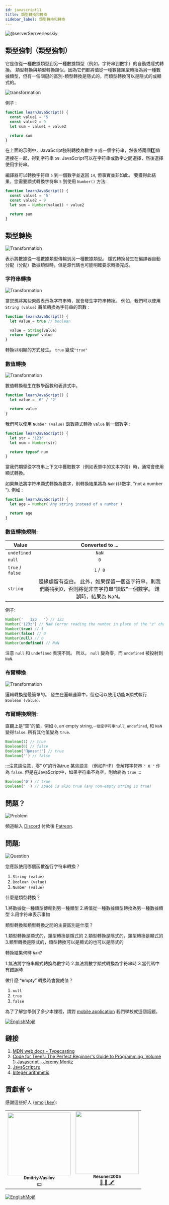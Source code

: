 ```yaml
---
id: javascript11
title: 類型轉換和轉換
sidebar_label: 類型轉換和轉換
---
```


![@serverSerrverlesskiy](/img/javascript/headers/09.jpg)

## 類型強制（類型強制）

它是值從一種數據類型到另一種數據類型（例如，字符串到數字）的自動或隱式轉換。 類型轉換與類型轉換類似，因為它們都將值從一種數據類型轉換為另一種數據類型，但有一個關鍵的區別-類型轉換是隱式的，而類型轉換可以是隱式的或顯式的。

![transformation](https://media.giphy.com/media/xT4uQr9H3EDL7Ha2hq/giphy.gif)

例子 :

```jsx live
function learnJavaScript() {
  const value1 = '5'
  const value2 = 9
  let sum = value1 + value2

  return sum
}
```

在上面的示例中，JavaScript強制轉換為數字 `9` 成一個字符串，然後將兩個2️⃣值連接在一起，得到字符串 `59`. JavaScript可以在字符串或數字之間選擇，然後選擇使用字符串。

編譯器可以轉換字符串 `5` 到一個數字並返回 `14`, 但事實並非如此。 要獲得此結果，您需要顯式轉換字符串 `5` 到使用 `Number()`  方法:

```jsx live
function learnJavaScript() {
  const value1 = '5'
  const value2 = 9
  let sum = Number(value1) + value2

  return sum
}
```

## 類型轉換

![Transformation](https://media.giphy.com/media/l2SpMMVivErM0Q7jG/giphy.gif)

表示將數據從一種數據類型傳輸到另一種數據類型。 隱式轉換發生在編譯器自動分配（分配）數據類型時，但是源代碼也可能明確要求轉換完成。

### 字符串轉換

![Transformation](https://media.giphy.com/media/RLVHPJJv7jY1q/giphy.gif)

當您想將某些東西表示為字符串時，就會發生字符串轉換。 例如，我們可以使用 `String (value)` 將值轉換為字符串的函數 :

```jsx live
function learnJavaScript() {
  let value = true // boolean

  value = String(value)
  return typeof value
}
```

轉換以明顯的方式發生。 `true`  變成`"true"`

### 數值轉換

![Transformation](https://media.giphy.com/media/4H5nOUqX7FywOGpCF7/giphy.gif)

數值轉換發生在數學函數和表達式中。

```jsx live
function learnJavaScript() {
  let value = '6' / '2'

  return value
}
```

我們可以使用 `Number (value)` 函數顯式轉換 `value` 到一個數字 :

```jsx live
function learnJavaScript() {
  let str = '123'
  let num = Number(str)

  return typeof num
}
```

當我們期望從字符串上下文中獲取數字（例如表單中的文本字段）時，通常會使用顯式轉換。

如果無法將字符串顯式轉換為數字，則轉換結果將為 `NaN` (非數字, "not a number "). 例如 :

```jsx live
function learnJavaScript() {
  let age = Number('Any string instead of a number')

  return age
}
```

### 數值轉換規則:

| Value            |                                                                              Converted to ...                                                                               |
| ---------------- | :-------------------------------------------------------------------------------------------------------------------------------------------------------------------------: |
| `undefined`      |                                                                                    `NaN`                                                                                    |
| `null`           |                                                                                     `0`                                                                                     |
| `true` /` false` |                                                                                  `1` /` 0`                                                                                  |
| `string`         | 邊緣處留有空白。 此外，如果保留一個空字符串，則我們將得到0，否則將從非空字符串“讀取”一個數字。 錯誤時，結果為 NaN。 |

例子:

```javascript
Number('   123   ') // 123
Number('123z') // NaN (error reading the number in place of the "z" character)
Number(true) // 1
Number(false) // 0
Number(null) // 0
Number(undefined) // NaN
```

注意 `null` 和 `undefined` 表現不同。 所以， `null` 變為零，而 `undefined` 被投射到 `NaN`.

### 布爾轉換

![Transformation](https://media.giphy.com/media/JjAdpCxrdro7m/giphy.gif)

邏輯轉換是最簡單的。 發生在邏輯運算中，但也可以使用功能⚙️顯式執行 `Boolean (value)`.

### 布爾轉換規則:

直觀上是“空”的值，例如 `0`, an empty string,`一個空字符串null`, `undefined`, 和 `NaN` 變得`false`. 所有其他值變為 `true`.

```javascript
Boolean(1) // true
Boolean(0) // false
Boolean('Привет!') // true
Boolean('') // false
```

:::注意請注意，零“ 0”的行為true
某些語言 （例如PHP）會解釋字符串 `" 0 "` 作為 `false`. 但是在JavaScript中，如果字符串不為空，則始終為 `true`
:::

```javascript
Boolean('0') // true
Boolean(' ') // space is also true (any non-empty string is true)
```

## 問題？

![Problem](https://media.giphy.com/media/xTiTnGeUsWOEwsGoG4/giphy.gif)

頻道輸入 [Discord](https://discord.gg/6GDAfXn) 付款後 [Patreon](https://www.patreon.com/javascriptcamp).

## 問題:

![Question](https://media.giphy.com/media/l0HlRnAWXxn0MhKLK/giphy.gif)

您應該使用哪個函數進行字符串轉換？

1. `String (value)`
2. `Boolean (value)`
3. `Number (value)`

什麼是類型轉換？

1.將數據從一種類型傳輸到另一種類型
2.將值從一種數據類型轉換為另一種數據類型
3.用字符串表示事物

類型轉換和類型轉換之間的主要區別是什麼？

1.類型轉換是顯式的，類型轉換是隱式的
2.類型轉換是隱式的，類型轉換是顯式的
3.類型轉換是隱式的，類型轉換可以是顯式的也可以是隱式的

轉換結果何時 `NaN`?

1.無法將字符串顯式轉換為數字時
2.無法將數字顯式轉換為字符串時
3.當代碼中有錯誤時

做什麼 “empty” 轉換時會變成值？

1. `null`
2. `true`
3. `false`

為了了解您學到了多少本課程，請對 [mobile application](http://onelink.to/njhc95) 我們學校就這個話題。

[![EnglishMoji!](/img/logo/NeuroCoder.png)](https://vk.com/neurocoder)

## 鏈接

1. [MDN web docs - Typecasting](https://developer.mozilla.org/en/docs/Словарь/Type_coercion)
2. [Code for Teens: The Perfect Beginner's Guide to Programming, Volume 1: Javascript - Jeremy Moritz](https://www.amazon.com/Code-Teens-Beginners-Programming-Javascript-ebook/dp/B07FCTLVPC)
3. [JavaScript.ru](https://learn.javascript.ru/ifelse#blok-else)
4. [Integer arithmetic](https://maths-public.ru/arithmetic/actions)

## 貢獻者 ✨

感謝這些好人 ([emoji key](https://allcontributors.org/docs/en/emoji-key)):

<table>
  <tr>
    <td align="center"><a href="https://fullstackserverless.github.io/"><img src="https://avatars0.githubusercontent.com/u/6774813?v=4?s=200" width="200px;" alt=""/><br /><sub><b>Dmitriy Vasilev</b></sub></a><br /> <a href="https://github.com/gHashTag/react-native-village/commits?author=gHashTag" title="Documentation">  </a><a href="#financial-gHashTag" title="Financial">💵</a></td>
    <td align="center"><a href="https://github.com/Resoner2005"><img src="https://avatars1.githubusercontent.com/u/75675814?v=4?s=200" width="200px;" alt=""/><br /><sub><b>Resoner2005</b></sub></a><br /><a href="https://github.com/gHashTag/react-native-village/issues?q=author%3AResoner2005" title="Bug reports">🐛 🎨 🖋</a></td>
  </tr>
  
</table>

[![EnglishMoji!](/img/logo/NeuroCoder.png)](https://vk.com/neurocoder)
